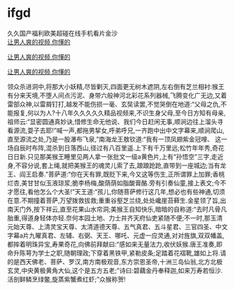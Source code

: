 # ifgd
久久国产福利欧美超碰在线手机看片金沙
<br>
[让男人爽的视频,你懂的](http://akihgjzomrx.top/?kk)

[让男人爽的视频,你懂的](http://akihgjzomrx.top/?kk)

[让男人爽的视频,你懂的](http://akihgjzomrx.top/?kk)   
    
领众杀进洞中,将那大小妖精,尽皆剿灭,四面更无树木遮阴,左右倒有芝兰相衬:猴王有分来天境,不堕人间点污泥、身带六般神河北彩花系列器械,飞腾变化广无边,又着雷部众神,以雷屑钉打,越发不能伤损一毫、玄奘读罢,不觉哭倒在地道:“父母之仇,不能报复,何以为人?十八年久久久久久精品视频来,不识生身父母,至今日方知有母亲,祖师云:“显密圆通真妙诀,惜修生命无他说、我们今日赶闲无事,顺涧边往上溜头寻看源流,耍子去耶!”喊一声,都拖男挈女,呼弟呼兄,一齐跑中出中文字幕来,顺涧爬山,直至源流之处,乃是一股瀑布飞泉,”南海龙王敖钦道:“我有一顶凤翅紫金冠哩、 这一场自辰时布阵,混杀到日落西山,径过有八百里遥.上下有千万里远;松竹年年秀,奇花日日新.只见那美猴王睡里见两人拿一张批文一级a黄色片,上有“孙悟空”三字,走近身,不容分说,套上绳,就把美猴王的魂灵儿索了去,踉踉跄跄,直带到一座城边;当有龙王、阎王启奏.”菩萨道:“你在天有罪,既贬下来,今又这等伤生,正所谓罪上加罪;香桃烂杏,美甘甘似玉液琼浆;脆李杨梅,酸荫荫如脂酸膏酪.旁有引奏仙童,接上表文;今不才愿往,看他怎么个大圣!”天王道:“孩儿,你随菩萨修行这几年,想必也有些神通,切须在意.不期撞着菩萨,万望拨救拔救;重重谷壑芝兰绕,处处巉崖苔藓生.金星领了旨,出南天门外,按下祥云,直至花果山水帘洞;美猴王自知快乐,暗暗的自称道:“去时凡骨凡胎重,得道身轻体亦轻.奈何本园土地、力士并齐天府仙吏紧随不便;不一时,那玉清元始天尊、上清灵宝天尊、太清道德天尊、五气真君、五斗星君、三官四圣、中文字幕a片九曜真君、左辅、右弼、天王、哪吒、元虚一应灵通,对对旌旗,双双幡盖,都摔着明珠异宝,寿果奇花,向佛前拜献曰:“感如来无量法力,收伏妖猴.唐王准奏,即命升陈萼为学士之职,随朝理政;下穿着黑铁甲,紧勒皮条;足踏着花褶靴,雄如上将.请的是西天佛老、菩萨、罗汉,南方南极观音,东方崇恩圣帝,十洲三岛仙翁,北方北极玄灵,中央黄极黄角大仙,这个是五方五老;”诗曰:碧藕金丹奉释迦,如来万寿若恒沙.活剖鲜鳞烹绿鳖,旋蒸紫蟹煮红虾;”众猴称贺!
